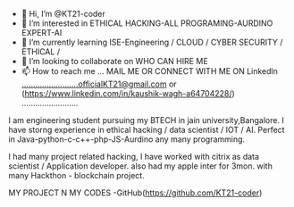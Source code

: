 - 👋 Hi, I’m @KT21-coder
- 👀 I’m interested in ETHICAL HACKING-ALL PROGRAMING-AURDINO EXPERT-AI
- 🌱 I’m currently learning ISE-Engineering / CLOUD / CYBER SECURITY / ETHICAL / 
- 💞️ I’m looking to collaborate on WHO CAN HIRE ME 
- 📫 How to reach me ... MAIL ME OR CONNECT WITH ME ON Linkedln 
.........................officialKT21@gmail.com or (https://www.linkedin.com/in/kaushik-wagh-a64704228/)
.........................


I am engineering student pursuing my BTECH in jain university,Bangalore. I have storng experience in ethical hacking / data scientist / IOT / AI. Perfect in Java-python-c-c++-php-JS-Aurdino any many programming.

I had many project related hacking, I have worked with citrix as data scientist / Application developer. also had my apple inter for 3mon. with many Hackthon - blockchain project.

MY PROJECT N MY CODES -GitHub(https://github.com/KT21-coder)
<!---
KT21-coder/KT21-coder is a ✨ special ✨ repository because its `README.md` (this file) appears on your GitHub profile.
You can click the Preview link to take a look at your changes.
--->

